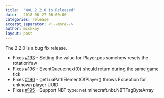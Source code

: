 ```yaml
---
title:  "WoL 2.2.0 is Released"
date:   2018-08-27 06:00:00
categories: release
excerpt_separator: <!--more-->
author: mickkay
layout: post
---
```

The 2.2.0 is a bug fix release.
<!--more-->
* Fixes [#193](https://github.com/wizards-of-lua/wizards-of-lua/issues/193) - Setting the value for Player.pos somehow resets the rotationYaw
* Fixes [#196](https://github.com/wizards-of-lua/wizards-of-lua/issues/196) - EventQueue:next(0) should return during the same game tick
* Fixes [#190](https://github.com/wizards-of-lua/wizards-of-lua/issues/190) - getLuaPathElementOfPlayer() throws Exception for unknown player UUID
* Fixes [#195](https://github.com/wizards-of-lua/wizards-of-lua/issues/195) - Support NBT type: net.minecraft.nbt.NBTTagByteArray
